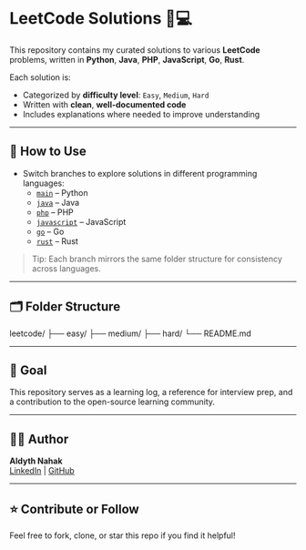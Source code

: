 # LeetCode Solutions 🧠💻

This repository contains my curated solutions to various **LeetCode** problems, written in **Python**, **Java**, **PHP**, **JavaScript**, **Go**, **Rust**.

Each solution is:
- Categorized by **difficulty level**: `Easy`, `Medium`, `Hard`
- Written with **clean**, **well-documented code**
- Includes explanations where needed to improve understanding

---

## 📌 How to Use

- Switch branches to explore solutions in different programming languages:
  - [`main`](https://github.com/AldythNahak/leetcode) – Python
  - [`java`](https://github.com/AldythNahak/leetcode/tree/java) – Java
  - [`php`](https://github.com/AldythNahak/leetcode/tree/php) – PHP
  - [`javascript`](https://github.com/AldythNahak/leetcode/tree/javascript) – JavaScript
  - [`go`](https://github.com/AldythNahak/leetcode/tree/go) – Go
  - [`rust`](https://github.com/AldythNahak/leetcode/tree/rust) – Rust

> Tip: Each branch mirrors the same folder structure for consistency across languages.

---

## 🗂 Folder Structure
leetcode/
├── easy/
├── medium/
├── hard/
└── README.md

---

## 📖 Goal

This repository serves as a learning log, a reference for interview prep, and a contribution to the open-source learning community.

---

## 🧑‍💻 Author

**Aldyth Nahak**  
[LinkedIn](https://linkedin.com/in/aldythnahak) | [GitHub](https://github.com/AldythNahak)

---

## ⭐️ Contribute or Follow

Feel free to fork, clone, or star this repo if you find it helpful!


